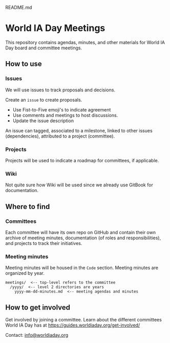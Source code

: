 README.md

# World IA Day Meetings
This repository contains agendas, minutes, and other materials for World IA Day board and committee meetings.

## How to use

### Issues
We will use issues to track proposals and decisions. 

Create an `issue` to create proposals. 
- Use Fist-to-Five emoji's to indicate agreement
- Use comments and meetings to host discussions. 
- Update the issue description 

An issue can tagged, associated to a milestone, linked to other issues (dependencies), attributed to a project (committee). 

### Projects
Projects will be used to indicate a roadmap for committees, if applicable. 

### Wiki
Not quite sure how Wiki will be used since we already use GitBook for documentation. 

## Where to find

### Committees
Each committee will have its own repo on GitHub and contain their own archive of meeting minutes, documentation (of roles and responsibilities), and projects to track their initiatives. 


### Meeting minutes

Meeting minutes will be housed in the `Code` section. Meeting minutes are organized by year. 

```
meetings/  <-- top-level refers to the committee 
  /yyyy/  <-- level 2 directories are years
    yyyy-mm-dd-minutes.md  <-- meeting agendas and minutes
```

## How to get involved

Get involved by joining a committee. Learn about the different committees World IA Day has at https://guides.worldiaday.org/get-involved/

Contact: info@worldiaday.org
